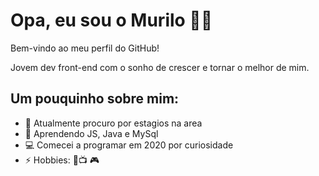 # Opa, eu sou o Murilo 👋🏾

Bem-vindo ao meu perfil do GitHub!

Jovem dev front-end com o sonho de crescer e tornar o melhor de mim.

## Um pouquinho sobre mim:

- 🔭 Atualmente procuro por estagios na area
- 🌱 Aprendendo JS, Java e MySql
- 💻 Comecei a programar em 2020 por curiosidade
- ⚡ Hobbies: 🎸📺 🎮
